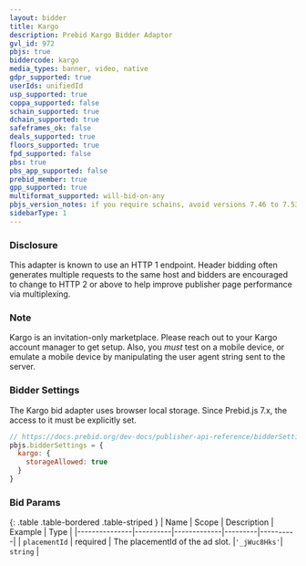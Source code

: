 ```yaml
---
layout: bidder
title: Kargo
description: Prebid Kargo Bidder Adaptor
gvl_id: 972
pbjs: true
biddercode: kargo
media_types: banner, video, native
gdpr_supported: true
userIds: unifiedId
usp_supported: true
coppa_supported: false
schain_supported: true
dchain_supported: true
safeframes_ok: false
deals_supported: true
floors_supported: true
fpd_supported: false
pbs: true
pbs_app_supported: false
prebid_member: true
gpp_supported: true
multiformat_supported: will-bid-on-any
pbjs_version_notes: if you require schains, avoid versions 7.46 to 7.53
sidebarType: 1
---
```


### Disclosure

This adapter is known to use an HTTP 1 endpoint. Header bidding often generates multiple requests to the same host and bidders are encouraged to change to HTTP 2 or above to help improve publisher page performance via multiplexing.

### Note

Kargo is an invitation-only marketplace.  Please reach out to your Kargo account manager to get setup.  Also, you *must* test on a mobile device, or emulate a mobile device by manipulating the user agent string sent to the server.

### Bidder Settings

The Kargo bid adapter uses browser local storage. Since Prebid.js 7.x, the access to it must be explicitly set.

```js
// https://docs.prebid.org/dev-docs/publisher-api-reference/bidderSettings.html
pbjs.bidderSettings = {
  kargo: {
    storageAllowed: true
  }
}
```

### Bid Params

{: .table .table-bordered .table-striped }
| Name          | Scope    | Description | Example | Type     |
|---------------|----------|-------------|---------|----------|
| `placementId`       | required | The placementId of the ad slot. |`'_jWuc8Hks'`| `string` |
